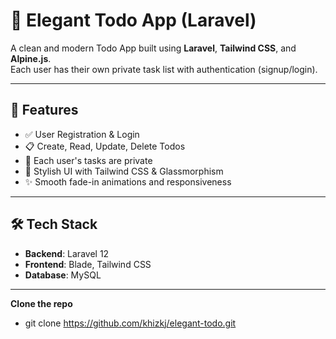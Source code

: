 # 📝 Elegant Todo App (Laravel)

A clean and modern Todo App built using **Laravel**, **Tailwind CSS**, and **Alpine.js**.  
Each user has their own private task list with authentication (signup/login).

---

## 🚀 Features

- ✅ User Registration & Login
- 📋 Create, Read, Update, Delete Todos
- 🔐 Each user's tasks are private
- 🎨 Stylish UI with Tailwind CSS & Glassmorphism
- ✨ Smooth fade-in animations and responsiveness

---

## 🛠️ Tech Stack

- **Backend**: Laravel 12
- **Frontend**: Blade, Tailwind CSS
- **Database**: MySQL

---

 **Clone the repo**
  
- git clone https://github.com/khizkj/elegant-todo.git

